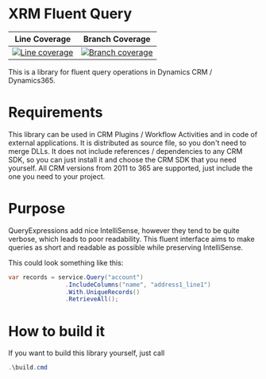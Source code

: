 # XRM Fluent Query
|Line Coverage|Branch Coverage|
|-----|-----------------|
|[![Line coverage](https://cdn.rawgit.com/digitalflow/xrm-fluent-query/master/reports/badge_linecoverage.svg)](https://cdn.rawgit.com/digitalflow/xrm-fluent-query/master/reports/index.htm)|[![Branch coverage](https://cdn.rawgit.com/digitalflow/xrm-fluent-query/master/reports/badge_branchcoverage.svg)](https://cdn.rawgit.com/digitalflow/xrm-fluent-query/master/reports/index.htm)|
This is a library for fluent query operations in Dynamics CRM / Dynamics365.

# Requirements
This library can be used in CRM Plugins / Workflow Activities and in code of external applications. It is distributed as source file, so you don't need to merge DLLs.
It does not include references / dependencies to any CRM SDK, so you can just install it and choose the CRM SDK that you need yourself.
All CRM versions from 2011 to 365 are supported, just include the one you need to your project.

# Purpose
QueryExpressions add nice IntelliSense, however they tend to be quite verbose, which leads to poor readability.
This fluent interface aims to make queries as short and readable as possible while preserving IntelliSense.

This could look something like this:
```C#
var records = service.Query("account")
                .IncludeColumns("name", "address1_line1")
				.With.UniqueRecords()
                .RetrieveAll();
```

# How to build it
If you want to build this library yourself, just call 

```PowerShell
.\build.cmd
```